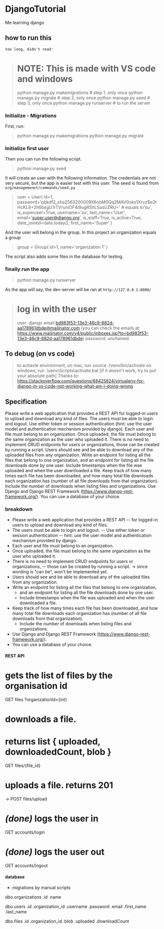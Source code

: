 # DjangoTutorial
Me learning django

## how to run this
`too long, didn't read:`
># NOTE: This is made with VS code and windows
>python manage.py makemigrations  # step 1, only once
>python manage.py migrate         # step 2, only once
>python manage.py seed            # step 3, only once
>python manage.py runserver       # to run the server

### Initialize - Migrations
First, run:
>python manage.py makemigrations
>python manage.py migrate

### Initialize first user
Then you can run the following script.
>python manage.py seed

It will create an user with the following information.
The credentials are not very secure, but the app is easier test with this user.
The seed is found from `org/managemenet/commands/seed.py`
> user = User(
>   id=1,
>   password='pbkdf2_sha256$320000$9X6obM0Qq2MAV0oko1Xrvz$e2tHcKL8+2h6bsgIz1rTVruniOF4i9ugRShLSasUZRU=' # equals to'su',
>   is_superuser=True,
>   username='su',
>   last_name='User',
>   email='super.user@django.org',
>   is_staff=True,
>   is_active=True,
>   date_joined=date.today(),
>   first_name='Super'
> )

And the user will belong in the group. In this project an organization equals a group
>group = Group(
> id=1,
> name='organization 1'
>)

The script also adds some files in the database for testing.

### finally run the app
>python manage.py runserver

As the app will say, the dev-server will be ran at
`http://127.0.0.1:8000/`



> # log in with the user
>user: django
>email bd983f53-13e3-46c9-882d-aa178961dbde@mailinator.com (you can check the emails at: https://www.mailinator.com/v4/public/inboxes.jsp?to=bd983f53-13e3-46c9-882d-aa178961dbde)
>password: unchained

## To debug (on vs code)
>to actiavte environment, on mac, run source ./venv/bin/activate on windows, run .\venv\Scripts\activate.bat [if it doesn't work, try to put your absolute path]
Thanks to: https://stackoverflow.com/questions/68425824/virtualenv-for-django-in-vs-code-not-working-what-am-i-doing-wrong

## Specification
Please write a web application that provides a REST API for logged-in users to upload and download any kind of files.
The users must be able to login and logout. Use either token or session authentication (hint: use the user model and authentication mechanism provided by django). 
Each user and file must belong to an organization. Once uploaded, the file must belong to the same organization as the user who uploaded it.
There is no need to implement CRUD endpoints for users or organizations, those can be created by running a script.
Users should see and be able to download any of the uploaded files from any organization. Write an endpoint for listing all the files that belong to one organization, and an endpoint for listing all the file downloads done by one user. Include timestamps when the file was uploaded and when the user downloaded a file.
Keep track of how many times each file has been downloaded, and how many total file downloads each organization has (number of all file downloads from that organization). Include the number of downloads when listing files and organizations.
Use Django and Django REST Framework (https://www.django-rest-framework.org/). You can use a database of your choice.


### breakdown
  - Please write a web application that provides a REST API 
    -- for logged-in users to upload and download any kind of files.
  - The users must be able to login and logout. 
    -- Use either token or session authentication
    -- hint: use the user model and authentication mechanism provided by django. 
  - Each user and file must belong to an organization.
  - Once uploaded, the file must belong to the same organization as the user who uploaded it.
  - There is no need to implement CRUD endpoints for users or organizations, 
    -- those can be created by running a script. 
      -> since wording is "can be", won't be implemented yet.
  - Users should see and be able to download any of the uploaded files from any organization.
  - Write an endpoint for listing all the files that belong to one organization, 
    - and an endpoint for listing all the file downloads done by one user. 
    - Include timestamps when the file was uploaded and when the user downloaded a file.
  - Keep track of how many times each file has been downloaded, and how many total file downloads each organization has (number of all file downloads from that organization). 
    - Include the number of downloads when listing files and organizations.
  - Use Django and Django REST Framework (https://www.django-rest-framework.org/).
  - You can use a database of your choice.

#### REST API 

  # gets the list of files by the organisation id
  GET files ?organizationId={int}

  # downloads a file. 
  # returns list { uploaded, downloadedCount, blob }
  GET files/{file_id}

  # uploads a file. returns 201 
  -> POST files/upload 

  # *(done)* logs the user in 
  GET accounts/login

  #  *(done)* logs the user out
  GET accounts/logout


#### database
  - migrations by manual scripts

  dbo.organizations
    .id
    .name

  dbo.users
    .id
    .organization_id
    .username
    .password
    .email
    .first_name
    .last_name

  dbo.files
    .id
    .organization_id
    .blob
    .uploaded
    .downloadCount

